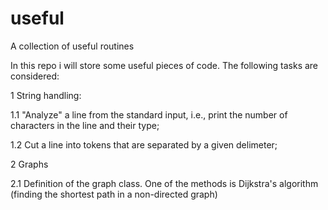 # useful
A collection of useful routines

In this repo i will store some useful pieces of code. The following tasks are considered:

1 String handling:

  1.1 "Analyze" a line from the standard input, i.e., print the number of characters in the line and their type;

  1.2 Cut a line into tokens that are separated by a given delimeter;

2 Graphs

  2.1 Definition of the graph class. One of the methods is Dijkstra's algorithm (finding the shortest path in a non-directed graph)
